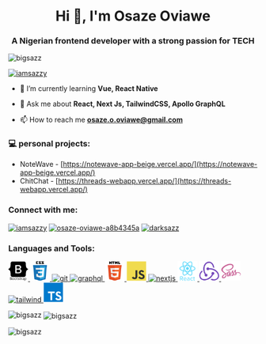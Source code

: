 <h1 align="center">Hi 👋, I'm Osaze Oviawe</h1>
<h3 align="center">A Nigerian frontend developer with a strong passion for TECH</h3>
<!-- <img align=“right” alt=“Coding” width=“400” src=“https://cdn.dribbble.com/users/1162077/screenshots/3848914/programmer.gif” /> -->

<p align="left"> <img src="https://komarev.com/ghpvc/?username=bigsazz&label=Profile%20views&color=0e75b6&style=flat" alt="bigsazz" /> </p>

<p align="left"> <a href="https://twitter.com/iamsazzy" target="blank"><img src="https://img.shields.io/twitter/follow/iamsazzy?logo=twitter&style=for-the-badge" alt="iamsazzy" /></a> </p>



- 🌱 I’m currently learning **Vue, React Native**

- 💬 Ask me about **React, Next Js, TailwindCSS, Apollo GraphQL**

- 📫 How to reach me **osaze.o.oviawe@gmail.com**


  
<h3 align="left">💻 personal projects:</h3>

- NoteWave - [https://notewave-app-beige.vercel.app/](https://notewave-app-beige.vercel.app/)
- ChitChat - [https://threads-webapp.vercel.app/](https://threads-webapp.vercel.app/)



<h3 align="left">Connect with me:</h3>
<p align="left">
<a href="https://twitter.com/iamsazzy" target="blank"><img align="center" src="https://raw.githubusercontent.com/rahuldkjain/github-profile-readme-generator/master/src/images/icons/Social/twitter.svg" alt="iamsazzy" height="30" width="40" /></a>
<a href="https://linkedin.com/in/osaze-oviawe-a8b4345a" target="blank"><img align="center" src="https://raw.githubusercontent.com/rahuldkjain/github-profile-readme-generator/master/src/images/icons/Social/linked-in-alt.svg" alt="osaze-oviawe-a8b4345a" height="30" width="40" /></a>
<a href="https://instagram.com/darksazz" target="blank"><img align="center" src="https://raw.githubusercontent.com/rahuldkjain/github-profile-readme-generator/master/src/images/icons/Social/instagram.svg" alt="darksazz" height="30" width="40" /></a>
</p>

<h3 align="left">Languages and Tools:</h3>
<p align="left"> <a href="https://getbootstrap.com" target="_blank" rel="noreferrer"> <img src="https://raw.githubusercontent.com/devicons/devicon/master/icons/bootstrap/bootstrap-plain-wordmark.svg" alt="bootstrap" width="40" height="40"/> </a> <a href="https://www.w3schools.com/css/" target="_blank" rel="noreferrer"> <img src="https://raw.githubusercontent.com/devicons/devicon/master/icons/css3/css3-original-wordmark.svg" alt="css3" width="40" height="40"/> </a> <a href="https://git-scm.com/" target="_blank" rel="noreferrer"> <img src="https://www.vectorlogo.zone/logos/git-scm/git-scm-icon.svg" alt="git" width="40" height="40"/> </a> <a href="https://graphql.org" target="_blank" rel="noreferrer"> <img src="https://www.vectorlogo.zone/logos/graphql/graphql-icon.svg" alt="graphql" width="40" height="40"/> </a> <a href="https://www.w3.org/html/" target="_blank" rel="noreferrer"> <img src="https://raw.githubusercontent.com/devicons/devicon/master/icons/html5/html5-original-wordmark.svg" alt="html5" width="40" height="40"/> </a> <a href="https://developer.mozilla.org/en-US/docs/Web/JavaScript" target="_blank" rel="noreferrer"> <img src="https://raw.githubusercontent.com/devicons/devicon/master/icons/javascript/javascript-original.svg" alt="javascript" width="40" height="40"/> </a> <a href="https://nextjs.org/" target="_blank" rel="noreferrer"> <img src="https://cdn.worldvectorlogo.com/logos/nextjs-2.svg" alt="nextjs" width="40" height="40"/> </a> <a href="https://reactjs.org/" target="_blank" rel="noreferrer"> <img src="https://raw.githubusercontent.com/devicons/devicon/master/icons/react/react-original-wordmark.svg" alt="react" width="40" height="40"/> </a> <a href="https://redux.js.org" target="_blank" rel="noreferrer"> <img src="https://raw.githubusercontent.com/devicons/devicon/master/icons/redux/redux-original.svg" alt="redux" width="40" height="40"/> </a> <a href="https://sass-lang.com" target="_blank" rel="noreferrer"> <img src="https://raw.githubusercontent.com/devicons/devicon/master/icons/sass/sass-original.svg" alt="sass" width="40" height="40"/> </a> <a href="https://tailwindcss.com/" target="_blank" rel="noreferrer"> <img src="https://www.vectorlogo.zone/logos/tailwindcss/tailwindcss-icon.svg" alt="tailwind" width="40" height="40"/> </a> <a href="https://www.typescriptlang.org/" target="_blank" rel="noreferrer"> <img src="https://raw.githubusercontent.com/devicons/devicon/master/icons/typescript/typescript-original.svg" alt="typescript" width="40" height="40"/> </a> </p>

<p><img align="left" src="https://github-readme-stats.vercel.app/api/top-langs?username=bigsazz&show_icons=true&locale=en&layout=compact" alt="bigsazz" /></p>

<p>&nbsp;<img align="center" src="https://github-readme-stats.vercel.app/api?username=bigsazz&show_icons=true&locale=en" alt="bigsazz" /></p>

<p><img align="center" src="https://github-readme-streak-stats.herokuapp.com/?user=bigsazz&" alt="bigsazz" /></p>
